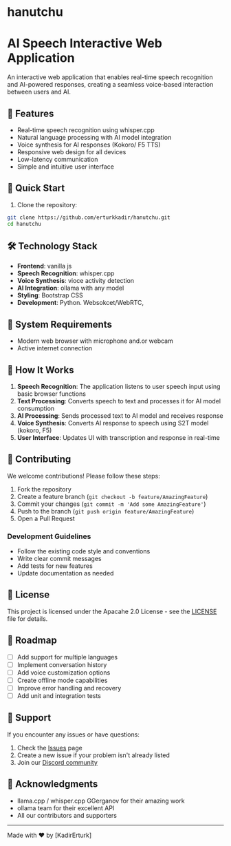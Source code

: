 # hanutchu
# AI Speech Interactive Web Application

An interactive web application that enables real-time speech recognition and AI-powered responses, creating a seamless voice-based interaction between users and AI.

## 🌟 Features

- Real-time speech recognition using whisper.cpp
- Natural language processing with AI model integration
- Voice synthesis for AI responses (Kokoro/ F5 TTS)
- Responsive web design for all devices
- Low-latency communication
- Simple and intuitive user interface

## 🚀 Quick Start

1. Clone the repository:
```bash
git clone https://github.com/erturkkadir/hanutchu.git
cd hanutchu
```



## 🛠️ Technology Stack

- **Frontend**: vanilla js 
- **Speech Recognition**: whisper.cpp
- **Voice Synthesis**: vioce activity detection
- **AI Integration**: ollama with any model
- **Styling**: Bootstrap CSS
- **Development**: Python. Websokcet/WebRTC, 

## 🔧 System Requirements

- Modern web browser with microphone and.or webcam
- Active internet connection


## 📖 How It Works

1. **Speech Recognition**: The application listens to user speech input using basic browser functions
2. **Text Processing**: Converts speech to text and processes it for AI model consumption
3. **AI Processing**: Sends processed text to AI model and receives response
4. **Voice Synthesis**: Converts AI response to speech using S2T model (kokoro, F5)
5. **User Interface**: Updates UI with transcription and response in real-time

## 🤝 Contributing

We welcome contributions! Please follow these steps:

1. Fork the repository
2. Create a feature branch (`git checkout -b feature/AmazingFeature`)
3. Commit your changes (`git commit -m 'Add some AmazingFeature'`)
4. Push to the branch (`git push origin feature/AmazingFeature`)
5. Open a Pull Request

### Development Guidelines

- Follow the existing code style and conventions
- Write clear commit messages
- Add tests for new features
- Update documentation as needed

## 📝 License

This project is licensed under the Apacahe 2.0 License - see the [LICENSE](LICENSE) file for details.

## 🎯 Roadmap

- [ ] Add support for multiple languages
- [ ] Implement conversation history
- [ ] Add voice customization options
- [ ] Create offline mode capabilities
- [ ] Improve error handling and recovery
- [ ] Add unit and integration tests

## 🤔 Support

If you encounter any issues or have questions:

1. Check the [Issues](https://github.com/erturkkadir/hanutchu.git/issues) page
2. Create a new issue if your problem isn't already listed
3. Join our [Discord community](https://discord.com/channels/1332851018396073985/1332851019213705301)

## 🙏 Acknowledgments

- llama.cpp / whisper.cpp GGerganov for their amazing work
- ollama team for their excellent API
- All our contributors and supporters

---

Made with ❤️ by [KadirErturk]